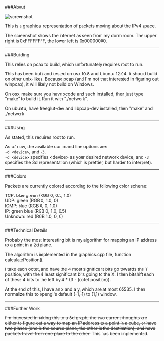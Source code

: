 ###About

![screenshot](http://i.imgur.com/LacGXJD.png)

This is a graphical representation of packets moving about the IPv4 space.

The screenshot shows the internet as seen from my dorm room. The upper right is 0xFFFFFFFF, the lower left is 0x00000000.

***
###Building

This relies on pcap to build, which unfortunately requires root to run.

This has been built and tested on osx 10.8 and Ubuntu 12.04. It should build on other unix-likes. Because pcap (and I'm not that interested in figuring out winpcap), it will likely not build on Windows.

On osx, make sure you have xcode and such installed, then just type "make" to build it. Run it with "./network".

On ubuntu, have freeglut-dev and libpcap-dev installed, then "make" and ./network

***
###Using

As stated, this requires root to run.

As of now, the available command line options are:  
`-d <device>`, and `-3`.  
`-d <device>` specifies \<device\> as your desired network device, and `-3` specifies the 3d representation (which is prettier, but harder to interpret).

***
###Colors

Packets are currently colored according to the following color scheme:

TCP:     blue green (RGB 0, 0.5, 1.0)  
UDP:     green      (RGB 0, 1.0, 0)  
ICMP:    blue       (RGB 0, 0, 1.0)  
IP:      green blue (RGB 0, 1.0, 0.5)  
Unknown: red        (RGB 1.0, 0, 0)  

***
###Technical Details

Probably the most interesting bit is my algorithm for mapping an IP address to a point in a 2d plane.

The algorithm is implemented in the graphics.cpp file, function calculatePosition().

I take each octet, and have the 4 most significant bits go towards the Y position, with the 4 least significant bits going to the X. I then bitshift each of these 4 bits to the left by 4 * (3 - (octet position)).

At the end of this, I have an x and a y, which are at most 65535. I then normalize this to opengl's default (-1,-1) to (1,1) window.

***
###Further Work

~~I'm interested in taking this to a 3d graph, the two current thoughts are either to figure out a way to map an IP address to a point in a cube, or have two planes (one is the source plane, the other is the destination), and have packets travel from one plane to the other.~~ This has been implemented.
